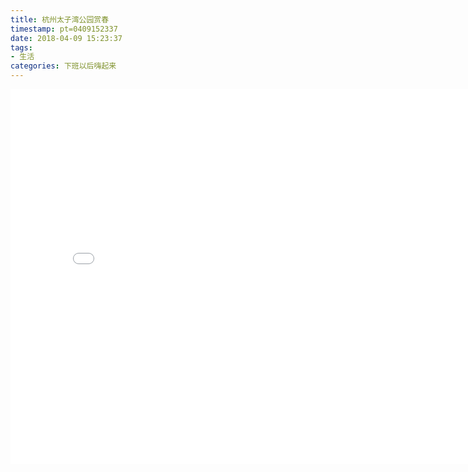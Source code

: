 ```yaml
---
title: 杭州太子湾公园赏春
timestamp: pt=0409152337
date: 2018-04-09 15:23:37
tags:
- 生活
categories: 下班以后嗨起来
---
```

<!--more-->
<iframe height=600 width=800 src="//player.bilibili.com/player.html?aid=21841043&cid=36046583&page=1" scrolling="no" border="0" frameborder="no" framespacing="0" allowfullscreen="true"> </iframe>